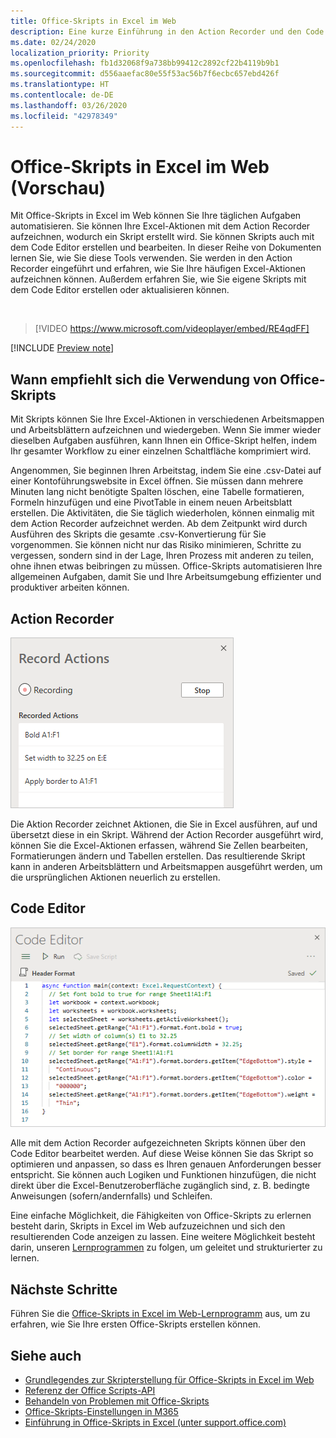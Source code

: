 ```yaml
---
title: Office-Skripts in Excel im Web
description: Eine kurze Einführung in den Action Recorder und den Code Editor für Office-Skripts.
ms.date: 02/24/2020
localization_priority: Priority
ms.openlocfilehash: fb1d32068f9a738bb99412c2892cf22b4119b9b1
ms.sourcegitcommit: d556aaefac80e55f53ac56b7f6ecbc657ebd426f
ms.translationtype: HT
ms.contentlocale: de-DE
ms.lasthandoff: 03/26/2020
ms.locfileid: "42978349"
---
```

# <a name="office-scripts-in-excel-on-the-web-preview"></a>Office-Skripts in Excel im Web (Vorschau)

Mit Office-Skripts in Excel im Web können Sie Ihre täglichen Aufgaben automatisieren. Sie können Ihre Excel-Aktionen mit dem Action Recorder aufzeichnen, wodurch ein Skript erstellt wird. Sie können Skripts auch mit dem Code Editor erstellen und bearbeiten. In dieser Reihe von Dokumenten lernen Sie, wie Sie diese Tools verwenden. Sie werden in den Action Recorder eingeführt und erfahren, wie Sie Ihre häufigen Excel-Aktionen aufzeichnen können. Außerdem erfahren Sie, wie Sie eigene Skripts mit dem Code Editor erstellen oder aktualisieren können.

<br>

> [!VIDEO https://www.microsoft.com/videoplayer/embed/RE4qdFF]

[!INCLUDE [Preview note](../includes/preview-note.md)]

## <a name="when-to-use-office-scripts"></a>Wann empfiehlt sich die Verwendung von Office-Skripts

Mit Skripts können Sie Ihre Excel-Aktionen in verschiedenen Arbeitsmappen und Arbeitsblättern aufzeichnen und wiedergeben. Wenn Sie immer wieder dieselben Aufgaben ausführen, kann Ihnen ein Office-Skript helfen, indem Ihr gesamter Workflow zu einer einzelnen Schaltfläche komprimiert wird.

Angenommen, Sie beginnen Ihren Arbeitstag, indem Sie eine .csv-Datei auf einer Kontoführungswebsite in Excel öffnen. Sie müssen dann mehrere Minuten lang nicht benötigte Spalten löschen, eine Tabelle formatieren, Formeln hinzufügen und eine PivotTable in einem neuen Arbeitsblatt erstellen. Die Aktivitäten, die Sie täglich wiederholen, können einmalig mit dem Action Recorder aufzeichnet werden. Ab dem Zeitpunkt wird durch Ausführen des Skripts die gesamte .csv-Konvertierung für Sie vorgenommen. Sie können nicht nur das Risiko minimieren, Schritte zu vergessen, sondern sind in der Lage, Ihren Prozess mit anderen zu teilen, ohne ihnen etwas beibringen zu müssen. Office-Skripts automatisieren Ihre allgemeinen Aufgaben, damit Sie und Ihre Arbeitsumgebung effizienter und produktiver arbeiten können.

## <a name="action-recorder"></a>Action Recorder

![Der Action Recorder nach dem Aufzeichnen verschiedener Aktionen.](../images/action-recorder-intro.png)

Die Aktion Recorder zeichnet Aktionen, die Sie in Excel ausführen, auf und übersetzt diese in ein Skript. Während der Action Recorder ausgeführt wird, können Sie die Excel-Aktionen erfassen, während Sie Zellen bearbeiten, Formatierungen ändern und Tabellen erstellen. Das resultierende Skript kann in anderen Arbeitsblättern und Arbeitsmappen ausgeführt werden, um die ursprünglichen Aktionen neuerlich zu erstellen.

## <a name="code-editor"></a>Code Editor

![Der Code Editor, der den Skriptcode für das obige Skript anzeigt.](../images/code-editor-intro.png)

Alle mit dem Action Recorder aufgezeichneten Skripts können über den Code Editor bearbeitet werden. Auf diese Weise können Sie das Skript so optimieren und anpassen, so dass es Ihren genauen Anforderungen besser entspricht. Sie können auch Logiken und Funktionen hinzufügen, die nicht direkt über die Excel-Benutzeroberfläche zugänglich sind, z. B. bedingte Anweisungen (sofern/andernfalls) und Schleifen.

Eine einfache Möglichkeit, die Fähigkeiten von Office-Skripts zu erlernen besteht darin, Skripts in Excel im Web aufzuzeichnen und sich den resultierenden Code anzeigen zu lassen. Eine weitere Möglichkeit besteht darin, unseren [Lernprogrammen](../tutorials/excel-tutorial.md) zu folgen, um geleitet und strukturierter zu lernen.

## <a name="next-steps"></a>Nächste Schritte

Führen Sie die [Office-Skripts in Excel im Web-Lernprogramm](../tutorials/excel-tutorial.md) aus, um zu erfahren, wie Sie Ihre ersten Office-Skripts erstellen können.

## <a name="see-also"></a>Siehe auch

- [Grundlegendes zur Skripterstellung für Office-Skripts in Excel im Web](../develop/scripting-fundamentals.md)
- [Referenz der Office Scripts-API](/javascript/api/office-scripts/overview)
- [Behandeln von Problemen mit Office-Skripts](../testing/troubleshooting.md)
- [Office-Skripts-Einstellungen in M365](https://support.office.com/article/office-scripts-settings-in-m365-19d3c51a-6ca2-40ab-978d-60fa49554dcf)
- [Einführung in Office-Skripts in Excel (unter support.office.com)](https://support.office.com/article/introduction-to-office-scripts-in-excel-9fbe283d-adb8-4f13-a75b-a81c6baf163a)
